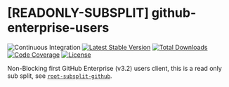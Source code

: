 # [READONLY-SUBSPLIT] github-enterprise-users


![Continuous Integration](https://github.com/php-api-clients/github-enterprise-users/workflows/Continuous%20Integration/badge.svg)
[![Latest Stable Version](https://poser.pugx.org/api-clients/github-enterprise-users/v/stable.png)](https://packagist.org/packages/api-clients/github-enterprise-users)
[![Total Downloads](https://poser.pugx.org/api-clients/github-enterprise-users/downloads.png)](https://packagist.org/packages/api-clients/github-enterprise-users)
[![Code Coverage](https://scrutinizer-ci.com/g/php-api-clients/github-enterprise-users/badges/coverage.png?b==)](https://scrutinizer-ci.com/g/php-api-clients/github-enterprise-users/?branch=)
[![License](https://poser.pugx.org/api-clients/github-enterprise-users/license.png)](https://packagist.org/packages/api-clients/github-enterprise-users)

Non-Blocking first GitHub Enterprise (v3.2) users client, this is a read only sub split, see [`root-subsplit-github`](https://github.com/php-api-clients/root-subsplit-github).
